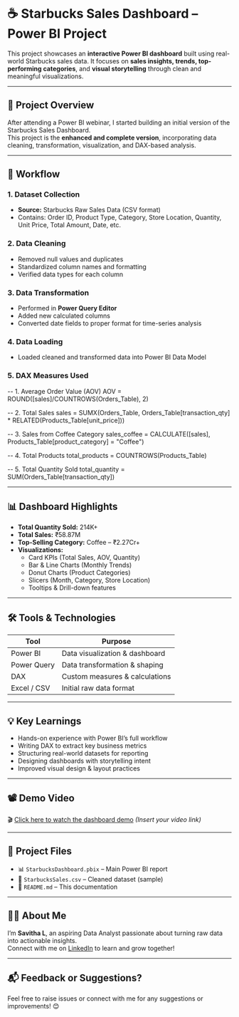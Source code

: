 # ☕ Starbucks Sales Dashboard – Power BI Project

This project showcases an **interactive Power BI dashboard** built using real-world Starbucks sales data. It focuses on **sales insights, trends, top-performing categories**, and **visual storytelling** through clean and meaningful visualizations.

---

## 📌 Project Overview

After attending a Power BI webinar, I started building an initial version of the Starbucks Sales Dashboard.  
This project is the **enhanced and complete version**, incorporating data cleaning, transformation, visualization, and DAX-based analysis.

---

## 🔄 Workflow

### 1. Dataset Collection
- **Source:** Starbucks Raw Sales Data (CSV format)
- Contains: Order ID, Product Type, Category, Store Location, Quantity, Unit Price, Total Amount, Date, etc.

### 2. Data Cleaning
- Removed null values and duplicates
- Standardized column names and formatting
- Verified data types for each column

### 3. Data Transformation
- Performed in **Power Query Editor**
- Added new calculated columns
- Converted date fields to proper format for time-series analysis

### 4. Data Loading
- Loaded cleaned and transformed data into Power BI Data Model

### 5. DAX Measures Used
-- 1. Average Order Value (AOV)
AOV = ROUND([sales]/COUNTROWS(Orders_Table), 2)

-- 2. Total Sales
sales = SUMX(Orders_Table, Orders_Table[transaction_qty] * RELATED(Products_Table[unit_price]))

-- 3. Sales from Coffee Category
sales_coffee = CALCULATE([sales], Products_Table[product_category] = "Coffee")

-- 4. Total Products
total_products = COUNTROWS(Products_Table)

-- 5. Total Quantity Sold
total_quantity = SUM(Orders_Table[transaction_qty])

---

## 📊 Dashboard Highlights

- **Total Quantity Sold:** 214K+  
- **Total Sales:** ₹58.87M  
- **Top-Selling Category:** Coffee – ₹2.27Cr+  
- **Visualizations:**
  - Card KPIs (Total Sales, AOV, Quantity)
  - Bar & Line Charts (Monthly Trends)
  - Donut Charts (Product Categories)
  - Slicers (Month, Category, Store Location)
  - Tooltips & Drill-down features

---

## 🛠️ Tools & Technologies

| Tool            | Purpose                         |
|-----------------|---------------------------------|
| Power BI        | Data visualization & dashboard  |
| Power Query     | Data transformation & shaping   |
| DAX             | Custom measures & calculations  |
| Excel / CSV     | Initial raw data format         |

---

## 💡 Key Learnings

- Hands-on experience with Power BI’s full workflow  
- Writing DAX to extract key business metrics  
- Structuring real-world datasets for reporting  
- Designing dashboards with storytelling intent  
- Improved visual design & layout practices

---

## 📽️ Demo Video

🎬 [Click here to watch the dashboard demo](#) *(Insert your video link)*

---

## 📁 Project Files

- 📊 `StarbucksDashboard.pbix` – Main Power BI report  
- 📄 `StarbucksSales.csv` – Cleaned dataset (sample)  
- 📝 `README.md` – This documentation

---

## 🙋‍♀️ About Me

I’m **Savitha L**, an aspiring Data Analyst passionate about turning raw data into actionable insights.  
Connect with me on [LinkedIn](https://www.linkedin.com/in/savitha-l-18a750282/) to learn and grow together!

---

## 📬 Feedback or Suggestions?

Feel free to raise issues or connect with me for any suggestions or improvements! 😊  

